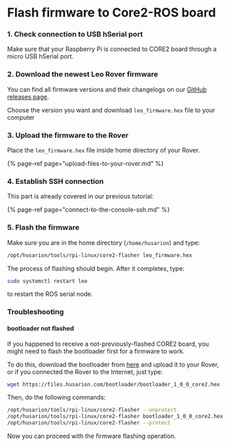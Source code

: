 # Flash firmware to Core2-ROS board

### 1. Check connection to USB hSerial port

Make sure that your Raspberry Pi is connected to CORE2 board through a micro USB hSerial port.

### 2. Download the newest Leo Rover firmware

You can find all firmware versions and their changelogs on our [GitHub releases page](https://github.com/LeoRover/leo_firmware/releases).

Choose the version you want and download `leo_firmware.hex` file to your computer

### 3. Upload the firmware to the Rover

Place the `leo_firmware.hex` file inside home directory of your Rover.

{% page-ref page="upload-files-to-your-rover.md" %}

### 4. Establish SSH connection

This part is already covered in our previous tutorial:

{% page-ref page="connect-to-the-console-ssh.md" %}

### 5. Flash the firmware

Make sure you are in the home directory \(`/home/husarion`\) and type:

```bash
/opt/husarion/tools/rpi-linux/core2-flasher leo_firmware.hex
```

The process of flashing should begin. After it completes, type:

```bash
sudo systemctl restart leo
```

to restart the ROS serial node.

### Troubleshooting

#### bootloader not flashed

If you happened to receive a not-previously-flashed CORE2 board, you might need to flash the bootloader first for a firmware to work. 

To do this, download the bootloader from [here](https://files.husarion.com/bootloader/bootloader_1_0_0_core2.hex) and upload it to your Rover, or if you connected the Rover to the Internet, just type:

```bash
wget https://files.husarion.com/bootloader/bootloader_1_0_0_core2.hex
```

Then, do the following commands:

```bash
/opt/husarion/tools/rpi-linux/core2-flasher --unprotect
/opt/husarion/tools/rpi-linux/core2-flasher bootloader_1_0_0_core2.hex
/opt/husarion/tools/rpi-linux/core2-flasher --protect
```

Now you can proceed with the firmware flashing operation.

